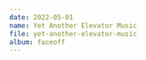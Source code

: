 ```yaml
---
date: 2022-05-01
name: Yet Another Elevator Music
file: yet-another-elevator-music
album: faceoff
---
```


<!-- 30 listopada 2021 na krótko wpadłem na pomysł, aby dla zabawy spróbować stworzyć moją własną "muzykę do windy", co zapoczątkowało ten utwór. Powtarzalny rytm, powstały celowo ze względu na tworzenie dla zabawy, okazał się nadawać cały charakter i fajność temu utworowi. Zmagając się z przedłużeniem go do końca, całkiem przypadkowo wpadłem na szalony pomysł, aby dodać trochę instrumentów orkiestrowych, co okazało się podnieść ten utwór do zupełnie nowego poziomu fajności. Już przed jego zakończeniem ustawiłem go jako dzwonek do telefonu, i wciąż go zachowuję. -->
